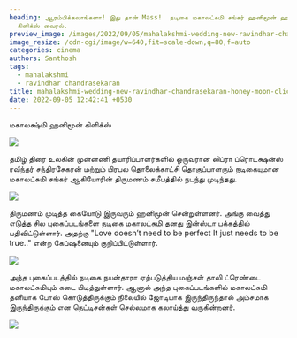 ```yaml
---
heading: ஆரம்பிக்கலாங்களா! இது தான் Mass!  நடிகை மகாலட்சுமி சங்கர் ஹனிமூன் ஹாட்
  கிளிக்ஸ் வைரல்.
preview_image: /images/2022/09/05/mahalakshmi-wedding-new-ravindhar-chandrasekaran-honey-moon-clickscv.jpeg
image_resize: /cdn-cgi/image/w=640,fit=scale-down,q=80,f=auto
categories: cinema
authors: Santhosh
tags:
  - mahalakshmi
  - ravindhar chandrasekaran
title: mahalakshmi-wedding-new-ravindhar-chandrasekaran-honey-moon-clicks
date: 2022-09-05 12:42:41 +0530
---
```

மகாலக்ஷ்மி ஹனிமூன் கிளிக்ஸ் 

![](/images/2022/09/05/mahalakshmi-wedding-new-ravindhar-chandrasekaran-honey-moon-clicks2.jpeg)

தமிழ் திரை உலகின் முன்னணி தயாரிப்பாளர்களில் ஒருவரான லிப்ரா ப்ரொடக்ஷன்ஸ் ரவீந்தர் சந்திரசேகரன் மற்றும் பிரபல தொலைக்காட்சி தொகுப்பாளரும் நடிகையுமான மகாலட்சுமி சங்கர் ஆகியோரின் திருமணம் சமீபத்தில் நடந்து முடிந்தது. 

![](/images/2022/09/05/mahalakshmi-wedding-new-ravindhar-chandrasekaran-honey-moon-clicks.jpeg)

திருமணம் முடித்த கையோடு இருவரும் ஹனிமூன் சென்றுள்ளனர். அங்கு வைத்து எடுத்த சில புகைப்படங்களை நடிகை மகாலட்சுமி  தனது இன்ஸ்டா பக்கத்தில் பதிவிட்டுள்ளார். அதற்கு "Love doesn’t need to be perfect It just needs to be true.." என்ற கேப்ஷனையும் குறிப்பிட்டுள்ளார். 

![](/images/2022/09/05/mahalakshmi-wedding-new-ravindhar-chandrasekaran-honey-moon-clicks4.jpeg)

அந்த புகைப்படத்தில் நடிகை நயன்தாரா ஏற்படுத்திய மஞ்சள் தாலி ட்ரெண்டை மகாலட்சுமியும் கடை பிடித்துள்ளார். ஆனால் அந்த புகைப்படங்களில் மகாலட்சுமி தனியாக போஸ் கொடுத்திருக்கும் நிலையில் ஜோடியாக இருந்திருந்தால் அம்சமாக இருந்திருக்கும் என நெட்டிசன்கள் செல்லமாக கலாய்த்து வருகின்றனர்.

![](/images/2022/09/05/mahalakshmi-wedding-new-ravindhar-chandrasekaran-honey-moon-clicks6.jpeg)